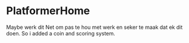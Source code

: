 # PlatformerHome
Maybe werk dit
Net om pas te hou met werk en seker te maak dat ek dit doen.
So i added a coin and scoring system.